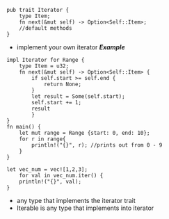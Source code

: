 ```
pub trait Iterator {
	type Item;
	fn next(&mut self) -> Option<Self::Item>;
	//default methods
}
```
- implement your own iterator
***Example***
```
impl Iterator for Range {
	type Item = u32;
	fn next(&mut self) -> Option<Self::Item> {
		if self.start >= self.end {
			return None;
		}
		let result = Some(self.start);
		self.start += 1;
		result
		}
}
fn main() {
	let mut range = Range {start: 0, end: 10};
	for r in range{
		println!("{}", r); //prints out from 0 - 9
	}
}
```

```
let vec_num = vec![1,2,3];
	for val in vec_num.iter() {
	println!("{}", val);
}
```
- any type that implements the iterator trait
- Iterable is any type that implements into iterator

